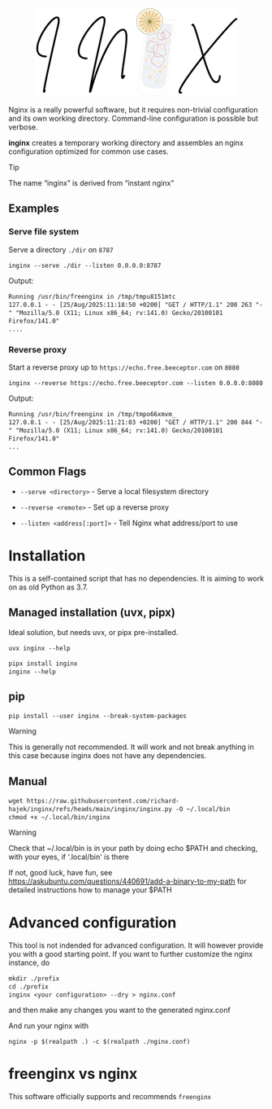 <p align="center">
  <img src="https://github.com/richard-hajek/inginx/blob/main/docs/inginx.png" />
</p>

Nginx is a really powerful software, but it requires non-trivial configuration and its own working directory. Command-line configuration is possible but verbose.

**inginx** creates a temporary working directory and assembles an nginx configuration optimized for common use cases.

> [!TIP]
> The name “inginx” is derived from “instant nginx”

## Examples

### Serve file system

Serve a directory `./dir` on `8787`

```
inginx --serve ./dir --listen 0.0.0.0:8787
```

Output:

```
Running /usr/bin/freenginx in /tmp/tmpu8151mtc
127.0.0.1 - - [25/Aug/2025:11:18:50 +0200] "GET / HTTP/1.1" 200 263 "-" "Mozilla/5.0 (X11; Linux x86_64; rv:141.0) Gecko/20100101 Firefox/141.0"
....
```

### Reverse proxy

Start a reverse proxy up to `https://echo.free.beeceptor.com` on `8080`

```
inginx --reverse https://echo.free.beeceptor.com --listen 0.0.0.0:8080
```

Output:
```
Running /usr/bin/freenginx in /tmp/tmpo66xmvm_
127.0.0.1 - - [25/Aug/2025:11:21:03 +0200] "GET / HTTP/1.1" 200 844 "-" "Mozilla/5.0 (X11; Linux x86_64; rv:141.0) Gecko/20100101 Firefox/141.0"
...
```

## Common Flags

- `--serve <directory>` - Serve a local filesystem directory

- `--reverse <remote>` - Set up a reverse proxy

- `--listen <address[:port]>` - Tell Nginx what address/port to use

# Installation

This is a self-contained script that has no dependencies. It is aiming to work on as old Python as 3.7.

## Managed installation (uvx, pipx)

Ideal solution, but needs uvx, or pipx pre-installed.

```
uvx inginx --help
```

```
pipx install inginx
inginx --help
```

## pip

```
pip install --user inginx --break-system-packages
```

> [!WARNING]
> This is generally not recommended. It will work and not break anything in this case because inginx does not have any dependencies.


## Manual

```
wget https://raw.githubusercontent.com/richard-hajek/inginx/refs/heads/main/inginx/inginx.py -O ~/.local/bin
chmod +x ~/.local/bin/inginx
```

> [!WARNING]
> Check that ~/.local/bin is in your path by doing echo $PATH and checking, with your eyes, if '.local/bin' is there
> 
> If not, good luck, have fun, see https://askubuntu.com/questions/440691/add-a-binary-to-my-path for detailed instructions how to manage your $PATH


# Advanced configuration

This tool is not indended for advanced configuration. It will however provide you with a good starting point. If you want to further customize the nginx instance, do

```
mkdir ./prefix
cd ./prefix
inginx <your configuration> --dry > nginx.conf
```

and then make any changes you want to the generated nginx.conf

And run your nginx with

```
nginx -p $(realpath .) -c $(realpath ./nginx.conf)
```

# freenginx vs nginx

This software officially supports and recommends `freenginx`
